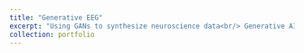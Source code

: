 ```yaml
---
title: "Generative EEG"
excerpt: "Using GANs to synthesize neuroscience data<br/> Generative AI, DL, MLOps"
collection: portfolio
---
```


